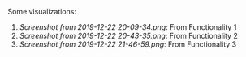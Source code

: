 Some visualizations:
1. *Screenshot from 2019-12-22 20-09-34.png*: From Functionality 1
2. *Screenshot from 2019-12-22 20-43-35.png*: From Functionality 2
3. *Screenshot from 2019-12-22 21-46-59.png*: From Functionality 3
